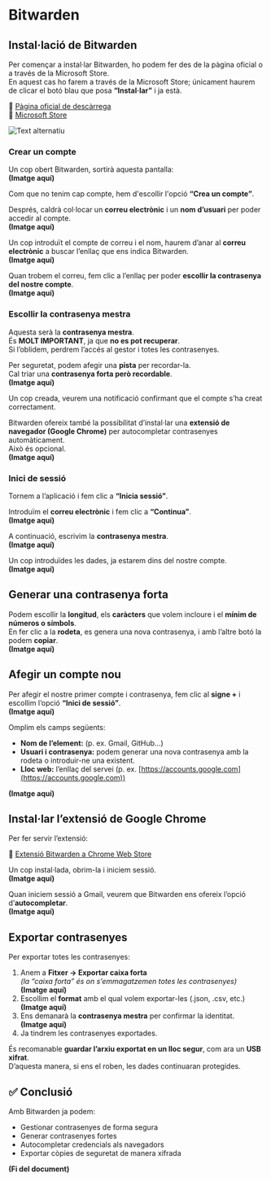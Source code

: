 # Bitwarden

## Instal·lació de Bitwarden

Per començar a instal·lar Bitwarden, ho podem fer des de la pàgina oficial o a través de la Microsoft Store.  
En aquest cas ho farem a través de la Microsoft Store; únicament haurem de clicar el botó blau que posa **“Instal·lar”** i ja està.

🔗 [Pàgina oficial de descàrrega](https://bitwarden.com/download/#downloads-desktop)  
🔗 [Microsoft Store](https://apps.microsoft.com/detail/9pjsdv0vpk04?hl=ca&gl=ES&ocid=pdpshare)

![Text alternatiu](ruta/de/la/imatge.jpg)



### Crear un compte

Un cop obert Bitwarden, sortirà aquesta pantalla:  
**(Imatge aquí)**

Com que no tenim cap compte, hem d'escollir l'opció **“Crea un compte”**.

Després, caldrà col·locar un **correu electrònic** i un **nom d’usuari** per poder accedir al compte.  
**(Imatge aquí)**

Un cop introduït el compte de correu i el nom, haurem d’anar al **correu electrònic** a buscar l’enllaç que ens indica Bitwarden.  
**(Imatge aquí)**

Quan trobem el correu, fem clic a l’enllaç per poder **escollir la contrasenya del nostre compte**.  
**(Imatge aquí)**


### Escollir la contrasenya mestra

Aquesta serà la **contrasenya mestra**.  
És **MOLT IMPORTANT**, ja que **no es pot recuperar**.  
Si l’oblidem, perdrem l’accés al gestor i totes les contrasenyes.

Per seguretat, podem afegir una **pista** per recordar-la.  
Cal triar una **contrasenya forta però recordable**.  
**(Imatge aquí)**

Un cop creada, veurem una notificació confirmant que el compte s’ha creat correctament.

Bitwarden ofereix també la possibilitat d’instal·lar una **extensió de navegador (Google Chrome)** per autocompletar contrasenyes automàticament.  
Això és opcional.  
**(Imatge aquí)**



### Inici de sessió

Tornem a l’aplicació i fem clic a **“Inicia sessió”**.

Introduïm el **correu electrònic** i fem clic a **“Continua”**.  
**(Imatge aquí)**

A continuació, escrivim la **contrasenya mestra**.  
**(Imatge aquí)**

Un cop introduïdes les dades, ja estarem dins del nostre compte.  
**(Imatge aquí)**



## Generar una contrasenya forta

Podem escollir la **longitud**, els **caràcters** que volem incloure i el **mínim de números o símbols**.  
En fer clic a la **rodeta**, es genera una nova contrasenya, i amb l’altre botó la podem **copiar**.  
**(Imatge aquí)**



## Afegir un compte nou

Per afegir el nostre primer compte i contrasenya, fem clic al **signe +** i escollim l’opció **“Inici de sessió”**.  
**(Imatge aquí)**

Omplim els camps següents:

- **Nom de l’element:** (p. ex. Gmail, GitHub…)  
- **Usuari i contrasenya:** podem generar una nova contrasenya amb la rodeta o introduir-ne una existent.  
- **Lloc web:** l’enllaç del servei (p. ex. [https://accounts.google.com](https://accounts.google.com))  

**(Imatge aquí)**



## Instal·lar l’extensió de Google Chrome

Per fer servir l’extensió:

🔗 [Extensió Bitwarden a Chrome Web Store](https://chromewebstore.google.com/detail/bitwarden-gestor-de-contr/nngceckbapebfimnlniiiahkandclblb?hl=ca&utm_source=ext_sidebar)

Un cop instal·lada, obrim-la i iniciem sessió.  
**(Imatge aquí)**

Quan iniciem sessió a Gmail, veurem que Bitwarden ens ofereix l’opció d’**autocompletar**.  
**(Imatge aquí)**



## Exportar contrasenyes

Per exportar totes les contrasenyes:

1. Anem a **Fitxer → Exportar caixa forta**  
   *(la “caixa forta” és on s’emmagatzemen totes les contrasenyes)*  
   **(Imatge aquí)**  
2. Escollim el **format** amb el qual volem exportar-les (.json, .csv, etc.)  
   **(Imatge aquí)**  
3. Ens demanarà la **contrasenya mestra** per confirmar la identitat.  
   **(Imatge aquí)**  
4. Ja tindrem les contrasenyes exportades.  

És recomanable **guardar l’arxiu exportat en un lloc segur**, com ara un **USB xifrat**.  
D’aquesta manera, si ens el roben, les dades continuaran protegides.



## ✅ Conclusió

Amb Bitwarden ja podem:

- Gestionar contrasenyes de forma segura  
- Generar contrasenyes fortes  
- Autocompletar credencials als navegadors  
- Exportar còpies de seguretat de manera xifrada  

**(Fi del document)**




